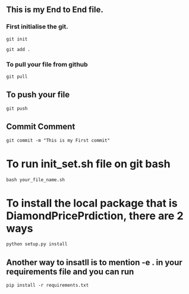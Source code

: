 ## This is my End to End file.

### First initialise the git.

```
git init
```

```
git add .
```
### To pull your file from github 

```
git pull
```

## To push your file

```
git push
```
## Commit Comment
```
git commit -m "This is my First commit"
```

# To run init_set.sh file on git bash
```
bash your_file_name.sh
```

# To install the local package that is DiamondPricePrdiction, there are 2 ways
```
python setup.py install
```

## Another way to insatll is to mention -e . in your requirements file and you can run 
```
pip install -r requirements.txt 
```